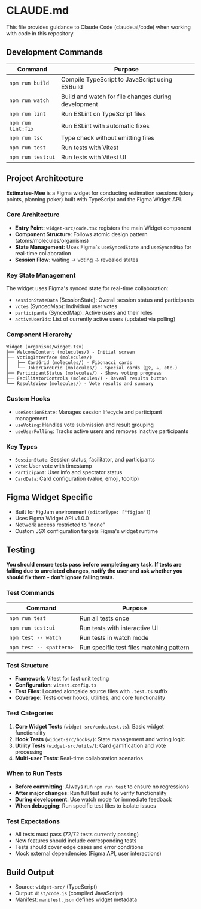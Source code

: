 # CLAUDE.md

This file provides guidance to Claude Code (claude.ai/code) when working with code in this repository.

## Development Commands

| Command            | Purpose                                             |
| ------------------ | --------------------------------------------------- |
| `npm run build`    | Compile TypeScript to JavaScript using ESBuild      |
| `npm run watch`    | Build and watch for file changes during development |
| `npm run lint`     | Run ESLint on TypeScript files                      |
| `npm run lint:fix` | Run ESLint with automatic fixes                     |
| `npm run tsc`      | Type check without emitting files                   |
| `npm run test`     | Run tests with Vitest                               |
| `npm run test:ui`  | Run tests with Vitest UI                            |

## Project Architecture

**Estimatee-Mee** is a Figma widget for conducting estimation sessions (story points, planning poker) built with TypeScript and the Figma Widget API.

### Core Architecture

- **Entry Point**: `widget-src/code.tsx` registers the main Widget component
- **Component Structure**: Follows atomic design pattern (atoms/molecules/organisms)
- **State Management**: Uses Figma's `useSyncedState` and `useSyncedMap` for real-time collaboration
- **Session Flow**: waiting → voting → revealed states

### Key State Management

The widget uses Figma's synced state for real-time collaboration:

- `sessionStateData` (SessionState): Overall session status and participants
- `votes` (SyncedMap<Vote>): Individual user votes
- `participants` (SyncedMap<Participant>): Active users and their roles
- `activeUserIds`: List of currently active users (updated via polling)

### Component Hierarchy

```
Widget (organisms/widget.tsx)
├── WelcomeContent (molecules/) - Initial screen
├── VotingInterface (molecules/)
│   ├── CardGrid (molecules/) - Fibonacci cards
│   └── JokerCardGrid (molecules/) - Special cards (🤷‍♀️, ☕, etc.)
├── ParticipantStatus (molecules/) - Shows voting progress
├── FacilitatorControls (molecules/) - Reveal results button
└── ResultsView (molecules/) - Vote results and summary
```

### Custom Hooks

- `useSessionState`: Manages session lifecycle and participant management
- `useVoting`: Handles vote submission and result grouping
- `useUserPolling`: Tracks active users and removes inactive participants

### Key Types

- `SessionState`: Session status, facilitator, and participants
- `Vote`: User vote with timestamp
- `Participant`: User info and spectator status
- `CardData`: Card configuration (value, emoji, tooltip)

## Figma Widget Specific

- Built for FigJam environment (`editorType: ["figjam"]`)
- Uses Figma Widget API v1.0.0
- Network access restricted to "none"
- Custom JSX configuration targets Figma's widget runtime

## Testing

**You should ensure tests pass before completing any task. If tests are failing due to unrelated changes, notify the user and ask whether you should fix them - don't ignore failing tests.**

### Test Commands

| Command                 | Purpose                                  |
| ----------------------- | ---------------------------------------- |
| `npm run test`          | Run all tests once                       |
| `npm run test:ui`       | Run tests with interactive UI            |
| `npm test -- watch`     | Run tests in watch mode                  |
| `npm test -- <pattern>` | Run specific test files matching pattern |

### Test Structure

- **Framework**: Vitest for fast unit testing
- **Configuration**: `vitest.config.ts`
- **Test Files**: Located alongside source files with `.test.ts` suffix
- **Coverage**: Tests cover hooks, utilities, and core functionality

### Test Categories

1. **Core Widget Tests** (`widget-src/code.test.ts`): Basic widget functionality
2. **Hook Tests** (`widget-src/hooks/`): State management and voting logic
3. **Utility Tests** (`widget-src/utils/`): Card gamification and vote processing
4. **Multi-user Tests**: Real-time collaboration scenarios

### When to Run Tests

- **Before committing**: Always run `npm run test` to ensure no regressions
- **After major changes**: Run full test suite to verify functionality
- **During development**: Use watch mode for immediate feedback
- **When debugging**: Run specific test files to isolate issues

### Test Expectations

- All tests must pass (72/72 tests currently passing)
- New features should include corresponding tests
- Tests should cover edge cases and error conditions
- Mock external dependencies (Figma API, user interactions)

## Build Output

- Source: `widget-src/` (TypeScript)
- Output: `dist/code.js` (compiled JavaScript)
- Manifest: `manifest.json` defines widget metadata
